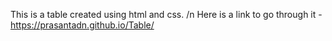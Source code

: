 This is a table created using html and css. /n
Here is a link to go through it - https://prasantadn.github.io/Table/
